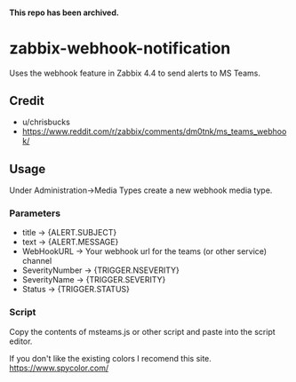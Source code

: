 #### This repo has been archived.

# zabbix-webhook-notification
Uses the webhook feature in Zabbix 4.4 to send alerts to MS Teams.

## Credit
- u/chrisbucks
- https://www.reddit.com/r/zabbix/comments/dm0tnk/ms_teams_webhook/

## Usage
Under Administration->Media Types create a new webhook media type.

### Parameters
- title -> {ALERT.SUBJECT}
- text -> {ALERT.MESSAGE}
- WebHookURL -> Your webhook url for the teams (or other service) channel
- SeverityNumber -> {TRIGGER.NSEVERITY}
- SeverityName -> {TRIGGER.SEVERITY}
- Status -> {TRIGGER.STATUS}

### Script
Copy the contents of msteams.js or other script and paste into the script editor.

If you don't like the existing colors I recomend this site. https://www.spycolor.com/
